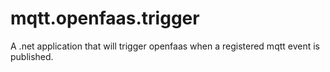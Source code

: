 # mqtt.openfaas.trigger
A .net application that will trigger openfaas when a registered mqtt event is published.

